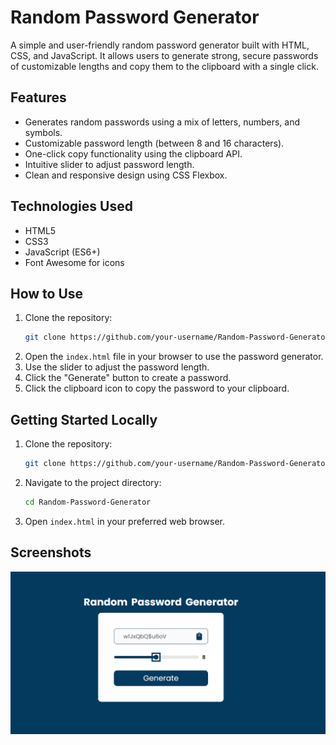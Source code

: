 # Random Password Generator

A simple and user-friendly random password generator built with HTML, CSS, and JavaScript. It allows users to generate strong, secure passwords of customizable lengths and copy them to the clipboard with a single click.

## Features
- Generates random passwords using a mix of letters, numbers, and symbols.
- Customizable password length (between 8 and 16 characters).
- One-click copy functionality using the clipboard API.
- Intuitive slider to adjust password length.
- Clean and responsive design using CSS Flexbox.

## Technologies Used
- HTML5
- CSS3
- JavaScript (ES6+)
- Font Awesome for icons

## How to Use
1. Clone the repository:
    ```bash
    git clone https://github.com/your-username/Random-Password-Generator.git
    ```
2. Open the `index.html` file in your browser to use the password generator.
3. Use the slider to adjust the password length.
4. Click the "Generate" button to create a password.
5. Click the clipboard icon to copy the password to your clipboard.

## Getting Started Locally
1. Clone the repository:
    ```bash
    git clone https://github.com/your-username/Random-Password-Generator.git
    ```
2. Navigate to the project directory:
    ```bash
    cd Random-Password-Generator
    ```
3. Open `index.html` in your preferred web browser.

## Screenshots

![ScreenShot of Project](assets/image.png)